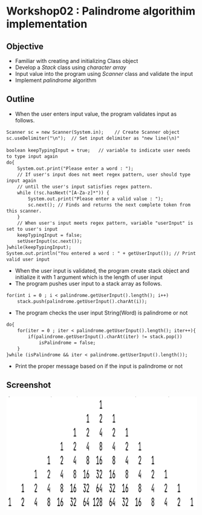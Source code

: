 # Workshop02 : Palindrome algorithim implementation

## Objective
* Familiar with creating and initializing Class object
* Develop a *Stack* class using *character array* 
* Input value into the program using *Scanner* class and validate the input
* Implement *palindrome* algorithm

## Outline
* When the user enters input value, the program validates input as follows.
```
Scanner sc = new Scanner(System.in);    // Create Scanner object
sc.useDelimiter("\n");  // Set input delimiter as "new line(\n)"

boolean keepTypingInput = true;   // variable to indicate user needs to type input again
do{
    System.out.print("Please enter a word : ");
    // If user's input does not meet regex pattern, user should type input again
    // until the user's input satisfies regex pattern.
    while (!sc.hasNext("[A-Za-z]*")) {
        System.out.print("Please enter a valid value : ");
        sc.next(); // Finds and returns the next complete token from this scanner.
    }
    // When user's input meets regex pattern, variable "userInput" is set to user's input
    keepTypingInput = false;
    setUserInput(sc.next());
}while(keepTypingInput);
System.out.println("You entered a word : " + getUserInput()); // Print valid user input
```
* When the user input is validated, the program create stack object and initialize it with 1 argument which is the length of user input
* The program pushes user input to a stack array as follows.
```
for(int i = 0 ; i < palindrome.getUserInput().length(); i++)
    stack.push(palindrome.getUserInput().charAt(i));
```
* The program checks the user input String(Word) is palindrome or not
```
do{
    for(iter = 0 ; iter < palindrome.getUserInput().length(); iter++){
        if(palindrome.getUserInput().charAt(iter) != stack.pop())
            isPalindrome = false;
    }
}while (isPalindrome && iter < palindrome.getUserInput().length());
```
* Print the proper message based on if the input is palindrome or not

## Screenshot
<img src="https://github.com/chanlenium/Java/blob/main/01_Introduction%20to%20Java/workshop01_screenshot.png" width="600" height="300" />
